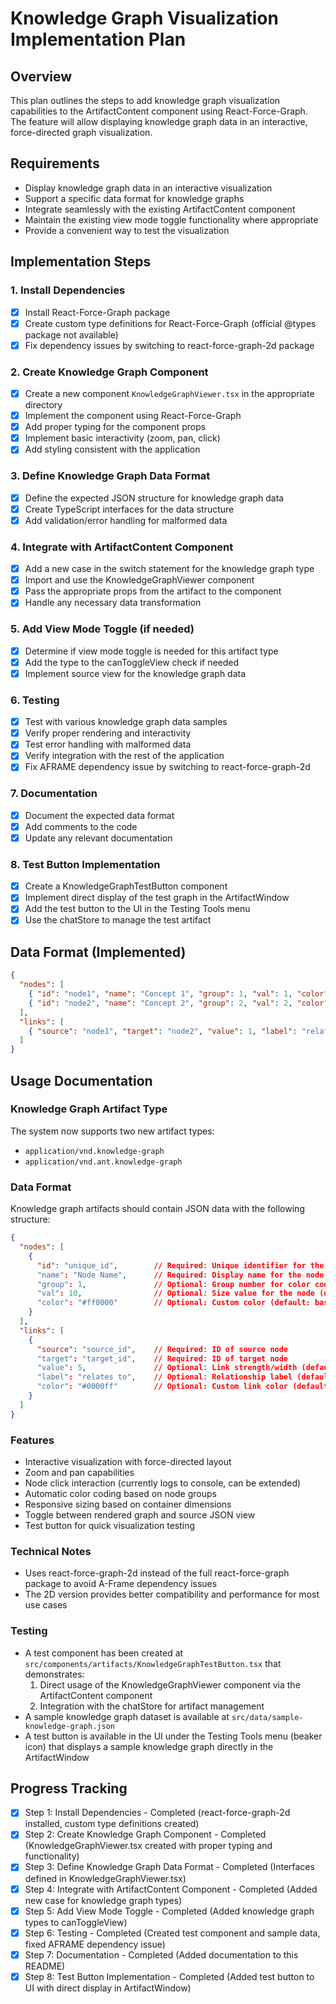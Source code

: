 # Knowledge Graph Visualization Implementation Plan

## Overview
This plan outlines the steps to add knowledge graph visualization capabilities to the ArtifactContent component using React-Force-Graph. The feature will allow displaying knowledge graph data in an interactive, force-directed graph visualization.

## Requirements
- Display knowledge graph data in an interactive visualization
- Support a specific data format for knowledge graphs
- Integrate seamlessly with the existing ArtifactContent component
- Maintain the existing view mode toggle functionality where appropriate
- Provide a convenient way to test the visualization

## Implementation Steps

### 1. Install Dependencies
- [x] Install React-Force-Graph package
- [x] Create custom type definitions for React-Force-Graph (official @types package not available)
- [x] Fix dependency issues by switching to react-force-graph-2d package

### 2. Create Knowledge Graph Component
- [x] Create a new component `KnowledgeGraphViewer.tsx` in the appropriate directory
- [x] Implement the component using React-Force-Graph
- [x] Add proper typing for the component props
- [x] Implement basic interactivity (zoom, pan, click)
- [x] Add styling consistent with the application

### 3. Define Knowledge Graph Data Format
- [x] Define the expected JSON structure for knowledge graph data
- [x] Create TypeScript interfaces for the data structure
- [x] Add validation/error handling for malformed data

### 4. Integrate with ArtifactContent Component
- [x] Add a new case in the switch statement for the knowledge graph type
- [x] Import and use the KnowledgeGraphViewer component
- [x] Pass the appropriate props from the artifact to the component
- [x] Handle any necessary data transformation

### 5. Add View Mode Toggle (if needed)
- [x] Determine if view mode toggle is needed for this artifact type
- [x] Add the type to the canToggleView check if needed
- [x] Implement source view for the knowledge graph data

### 6. Testing
- [x] Test with various knowledge graph data samples
- [x] Verify proper rendering and interactivity
- [x] Test error handling with malformed data
- [x] Verify integration with the rest of the application
- [x] Fix AFRAME dependency issue by switching to react-force-graph-2d

### 7. Documentation
- [x] Document the expected data format
- [x] Add comments to the code
- [x] Update any relevant documentation

### 8. Test Button Implementation
- [x] Create a KnowledgeGraphTestButton component
- [x] Implement direct display of the test graph in the ArtifactWindow
- [x] Add the test button to the UI in the Testing Tools menu
- [x] Use the chatStore to manage the test artifact

## Data Format (Implemented)
```json
{
  "nodes": [
    { "id": "node1", "name": "Concept 1", "group": 1, "val": 1, "color": "#ff0000" },
    { "id": "node2", "name": "Concept 2", "group": 2, "val": 2, "color": "#00ff00" }
  ],
  "links": [
    { "source": "node1", "target": "node2", "value": 1, "label": "relates to", "color": "#0000ff" }
  ]
}
```

## Usage Documentation

### Knowledge Graph Artifact Type
The system now supports two new artifact types:
- `application/vnd.knowledge-graph`
- `application/vnd.ant.knowledge-graph`

### Data Format
Knowledge graph artifacts should contain JSON data with the following structure:

```json
{
  "nodes": [
    {
      "id": "unique_id",        // Required: Unique identifier for the node
      "name": "Node Name",      // Required: Display name for the node
      "group": 1,               // Optional: Group number for color coding (default: none)
      "val": 10,                // Optional: Size value for the node (default: 1)
      "color": "#ff0000"        // Optional: Custom color (default: based on group)
    }
  ],
  "links": [
    {
      "source": "source_id",    // Required: ID of source node
      "target": "target_id",    // Required: ID of target node
      "value": 5,               // Optional: Link strength/width (default: 1)
      "label": "relates to",    // Optional: Relationship label (default: none)
      "color": "#0000ff"        // Optional: Custom link color (default: #999)
    }
  ]
}
```

### Features
- Interactive visualization with force-directed layout
- Zoom and pan capabilities
- Node click interaction (currently logs to console, can be extended)
- Automatic color coding based on node groups
- Responsive sizing based on container dimensions
- Toggle between rendered graph and source JSON view
- Test button for quick visualization testing

### Technical Notes
- Uses react-force-graph-2d instead of the full react-force-graph package to avoid A-Frame dependency issues
- The 2D version provides better compatibility and performance for most use cases

### Testing
- A test component has been created at `src/components/artifacts/KnowledgeGraphTestButton.tsx` that demonstrates:
  1. Direct usage of the KnowledgeGraphViewer component via the ArtifactContent component
  2. Integration with the chatStore for artifact management
- A sample knowledge graph dataset is available at `src/data/sample-knowledge-graph.json`
- A test button is available in the UI under the Testing Tools menu (beaker icon) that displays a sample knowledge graph directly in the ArtifactWindow

## Progress Tracking
- [x] Step 1: Install Dependencies - Completed (react-force-graph-2d installed, custom type definitions created)
- [x] Step 2: Create Knowledge Graph Component - Completed (KnowledgeGraphViewer.tsx created with proper typing and functionality)
- [x] Step 3: Define Knowledge Graph Data Format - Completed (Interfaces defined in KnowledgeGraphViewer.tsx)
- [x] Step 4: Integrate with ArtifactContent Component - Completed (Added new case for knowledge graph types)
- [x] Step 5: Add View Mode Toggle - Completed (Added knowledge graph types to canToggleView)
- [x] Step 6: Testing - Completed (Created test component and sample data, fixed AFRAME dependency issue)
- [x] Step 7: Documentation - Completed (Added documentation to this README)
- [x] Step 8: Test Button Implementation - Completed (Added test button to UI with direct display in ArtifactWindow) 